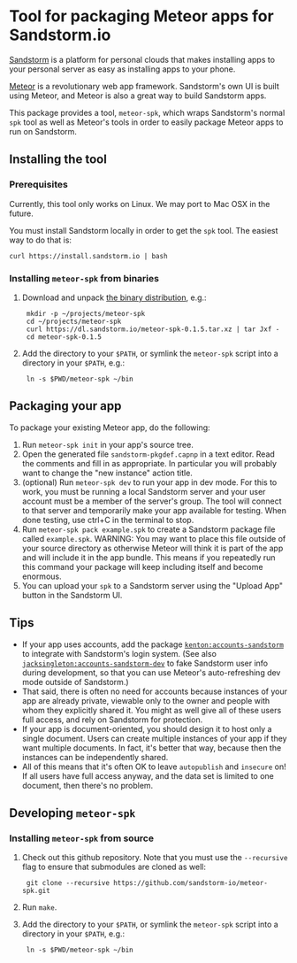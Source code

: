 # Tool for packaging Meteor apps for Sandstorm.io

[Sandstorm](https://sandstorm.io) is a platform for personal clouds that makes
installing apps to your personal server as easy as installing apps to your
phone.

[Meteor](https://meteor.com) is a revolutionary web app framework. Sandstorm's
own UI is built using Meteor, and Meteor is also a great way to build Sandstorm
apps.

This package provides a tool, `meteor-spk`, which wraps Sandstorm's normal
`spk` tool as well as Meteor's tools in order to easily package Meteor apps
to run on Sandstorm.

## Installing the tool

### Prerequisites

Currently, this tool only works on Linux. We may port to Mac OSX in the future.

You must install Sandstorm locally in order to get the `spk` tool. The easiest
way to do that is:

    curl https://install.sandstorm.io | bash

### Installing `meteor-spk` from binaries

1. Download and unpack
   [the binary distribution](https://dl.sandstorm.io/meteor-spk-0.1.5.tar.xz),
   e.g.:

        mkdir -p ~/projects/meteor-spk
        cd ~/projects/meteor-spk
        curl https://dl.sandstorm.io/meteor-spk-0.1.5.tar.xz | tar Jxf -
        cd meteor-spk-0.1.5

2. Add the directory to your `$PATH`, or symlink the `meteor-spk` script into
   a directory in your `$PATH`, e.g.:

        ln -s $PWD/meteor-spk ~/bin

## Packaging your app

To package your existing Meteor app, do the following:

1. Run `meteor-spk init` in your app's source tree.
2. Open the generated file `sandstorm-pkgdef.capnp` in a text editor. Read
   the comments and fill in as appropriate. In particular you will probably
   want to change the "new instance" action title.
3. (optional) Run `meteor-spk dev` to run your app in dev mode. For this to
   work, you must be running a local Sandstorm server and your user account
   must be a member of the server's group. The tool will connect to that
   server and temporarily make your app available for testing. When done
   testing, use ctrl+C in the terminal to stop.
4. Run `meteor-spk pack example.spk` to create a Sandstorm package file called
   `example.spk`. WARNING: You may want to place this file outside of your
   source directory as otherwise Meteor will think it is part of the app
   and will include it in the app bundle. This means if you repeatedly run
   this command your package will keep including itself and become enormous.
5. You can upload your `spk` to a Sandstorm server using the "Upload App"
   button in the Sandstorm UI.

## Tips

* If your app uses accounts, add the package
  [`kenton:accounts-sandstorm`](https://github.com/sandstorm-io/meteor-accounts-sandstorm)
  to integrate with Sandstorm's login system. (See also
  [`jacksingleton:accounts-sandstorm-dev`](https://atmospherejs.com/jacksingleton/accounts-sandstorm-dev)
  to fake Sandstorm user info during development, so that you can use Meteor's auto-refreshing
  dev mode outside of Sandstorm.)
* That said, there is often no need for accounts because instances of your app
  are already private, viewable only to the owner and people with whom they
  explicitly shared it. You might as well give all of these users full access,
  and rely on Sandstorm for protection.
* If your app is document-oriented, you should design it to host only a single
  document. Users can create multiple instances of your app if they
  want multiple documents. In fact, it's better that way, because then the
  instances can be independently shared.
* All of this means that it's often OK to leave `autopublish` and `insecure`
  on! If all users have full access anyway, and the data set is limited to
  one document, then there's no problem.

## Developing `meteor-spk`

### Installing `meteor-spk` from source

1. Check out this github repository. Note that you must use the `--recursive`
   flag to ensure that submodules are cloned as well:

        git clone --recursive https://github.com/sandstorm-io/meteor-spk.git

2. Run `make`.
3. Add the directory to your `$PATH`, or symlink the `meteor-spk` script into
   a directory in your `$PATH`, e.g.:

        ln -s $PWD/meteor-spk ~/bin
